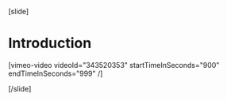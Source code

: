 [slide]
# Introduction

[vimeo-video videoId="343520353" startTimeInSeconds="900" endTimeInSeconds="999" /]

[/slide]